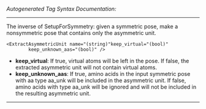 _Autogenerated Tag Syntax Documentation:_

---
The inverse of SetupForSymmetry: given a symmetric pose, make a nonsymmetric pose that contains only the asymmetric unit.

```
<ExtractAsymmetricUnit name="(string)"keep_virtual="(bool)"
        keep_unknown_aas="(bool)" />
```

-   **keep_virtual**: If true, virtual atoms will be left in the pose. If false, the extracted asymmetric unit will not contain virtual atoms.
-   **keep_unknown_aas**: If true, amino acids in the input symmetric pose with aa type aa_unk will be included in the asymmetric unit. If false, amino acids with type aa_unk will be ignored and will not be included in the resulting asymmetric unit.

---
